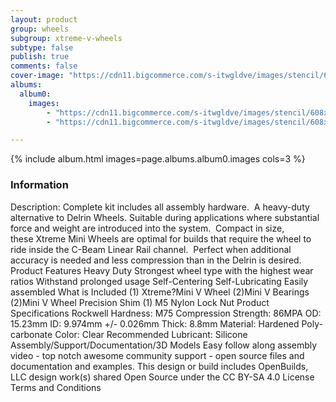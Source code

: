 ```yaml
---
layout: product
group: wheels
subgroup: xtreme-v-wheels
subtype: false
publish: true
comments: false
cover-image: "https://cdn11.bigcommerce.com/s-itwgldve/images/stencil/608x608/products/323/4208/xtreme_mini_v_wheel_kit_profile_pic__88762.1675310606.png?c=2"
albums:
  album0:
    images:
        - "https://cdn11.bigcommerce.com/s-itwgldve/images/stencil/608x608/products/323/4208/xtreme_mini_v_wheel_kit_profile_pic__88762.1675310606.png?c=2"
        - "https://cdn11.bigcommerce.com/s-itwgldve/images/stencil/608x608/products/323/4249/xtreme_mini_v_wheel_kit_in_use__63961.1675310606.png?c=2"

---
```


{% include album.html images=page.albums.album0.images cols=3 %}

### Information

Description:
 Complete kit includes all assembly hardware.  A heavy-duty alternative to Delrin Wheels. Suitable during applications where substantial force and weight are introduced into the system.  Compact in size, these Xtreme Mini Wheels are optimal for builds that require the wheel to ride inside the C-Beam Linear Rail channel.  Perfect when additional accuracy is needed and less compression than in the Delrin is desired. Product Features  Heavy Duty Strongest wheel type with the highest wear ratios Withstand prolonged usage Self-Centering Self-Lubricating Easily assembled  What is Included  (1) Xtreme?Mini V Wheel (2)Mini V Bearings (2)Mini V Wheel Precision Shim (1) M5 Nylon Lock Nut  Product Specifications  Rockwell Hardness: M75 Compression Strength: 86MPA OD: 15.23mm ID: 9.974mm +/- 0.026mm Thick: 8.8mm Material: Hardened Poly-carbonate Color: Clear Recommended Lubricant: Silicone   Assembly/Support/Documentation/3D Models   Easy follow along assembly video - top notch awesome community support - open source files and documentation and examples. This design or build includes  OpenBuilds, LLC design work(s) shared Open Source under the CC BY-SA 4.0 License Terms and Conditions  

